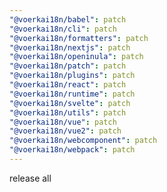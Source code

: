 ```yaml
---
"@voerkai18n/babel": patch
"@voerkai18n/cli": patch
"@voerkai18n/formatters": patch
"@voerkai18n/nextjs": patch
"@voerkai18n/openinula": patch
"@voerkai18n/patch": patch
"@voerkai18n/plugins": patch
"@voerkai18n/react": patch
"@voerkai18n/runtime": patch
"@voerkai18n/svelte": patch
"@voerkai18n/utils": patch
"@voerkai18n/vue": patch
"@voerkai18n/vue2": patch
"@voerkai18n/webcomponent": patch
"@voerkai18n/webpack": patch
---
```


release all
